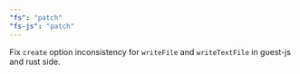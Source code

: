 ```yaml
---
"fs": "patch"
"fs-js": "patch"
---
```


Fix `create` option inconsistency for `writeFile` and `writeTextFile` in guest-js and rust side.